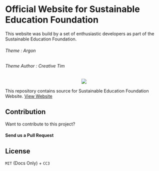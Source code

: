 # Official Website for Sustainable Education Foundation

This website was build by a set of enthusiastic developers as part of the Sustainable Education Foundation.

###### Theme : Argon

###### Theme Author : Creative Tim

<div align="center">
  <img src="https://avatars3.githubusercontent.com/u/31291163?s=200&v=4" />
</div>

This repository contains source for Sustainable Education Foundation Website. [View Website](https://sefglobal.org/)


## Contribution

Want to contribute to this project? 

#### Send us a Pull Request

## License 
`MIT` (Docs Only) + `CC3`

